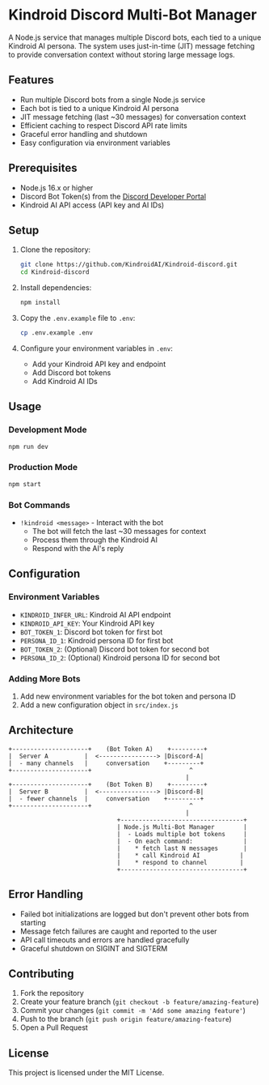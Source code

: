 # Kindroid Discord Multi-Bot Manager

A Node.js service that manages multiple Discord bots, each tied to a unique Kindroid AI persona. The system uses just-in-time (JIT) message fetching to provide conversation context without storing large message logs.

## Features

- Run multiple Discord bots from a single Node.js service
- Each bot is tied to a unique Kindroid AI persona
- JIT message fetching (last ~30 messages) for conversation context
- Efficient caching to respect Discord API rate limits
- Graceful error handling and shutdown
- Easy configuration via environment variables

## Prerequisites

- Node.js 16.x or higher
- Discord Bot Token(s) from the [Discord Developer Portal](https://discord.com/developers/applications)
- Kindroid AI API access (API key and AI IDs)

## Setup

1. Clone the repository:

   ```bash
   git clone https://github.com/KindroidAI/Kindroid-discord.git
   cd Kindroid-discord
   ```

2. Install dependencies:

   ```bash
   npm install
   ```

3. Copy the `.env.example` file to `.env`:

   ```bash
   cp .env.example .env
   ```

4. Configure your environment variables in `.env`:
   - Add your Kindroid API key and endpoint
   - Add Discord bot tokens
   - Add Kindroid AI IDs

## Usage

### Development Mode

```bash
npm run dev
```

### Production Mode

```bash
npm start
```

### Bot Commands

- `!kindroid <message>` - Interact with the bot
  - The bot will fetch the last ~30 messages for context
  - Process them through the Kindroid AI
  - Respond with the AI's reply

## Configuration

### Environment Variables

- `KINDROID_INFER_URL`: Kindroid AI API endpoint
- `KINDROID_API_KEY`: Your Kindroid API key
- `BOT_TOKEN_1`: Discord bot token for first bot
- `PERSONA_ID_1`: Kindroid persona ID for first bot
- `BOT_TOKEN_2`: (Optional) Discord bot token for second bot
- `PERSONA_ID_2`: (Optional) Kindroid persona ID for second bot

### Adding More Bots

1. Add new environment variables for the bot token and persona ID
2. Add a new configuration object in `src/index.js`

## Architecture

```
+---------------------+    (Bot Token A)    +---------+
|  Server A          |  <----------------> |Discord-A|
|  - many channels   |     conversation    +---------+
+---------------------+                           ^
                                                 |
+---------------------+    (Bot Token B)    +---------+
|  Server B          |  <----------------> |Discord-B|
|  - fewer channels  |     conversation    +---------+
+---------------------+                           ^
                                                 |
                              +----------------------------------+
                              | Node.js Multi-Bot Manager        |
                              |  - Loads multiple bot tokens     |
                              |  - On each command:              |
                              |    * fetch last N messages       |
                              |    * call Kindroid AI           |
                              |    * respond to channel         |
                              +----------------------------------+
```

## Error Handling

- Failed bot initializations are logged but don't prevent other bots from starting
- Message fetch failures are caught and reported to the user
- API call timeouts and errors are handled gracefully
- Graceful shutdown on SIGINT and SIGTERM

## Contributing

1. Fork the repository
2. Create your feature branch (`git checkout -b feature/amazing-feature`)
3. Commit your changes (`git commit -m 'Add some amazing feature'`)
4. Push to the branch (`git push origin feature/amazing-feature`)
5. Open a Pull Request

## License

This project is licensed under the MIT License.
